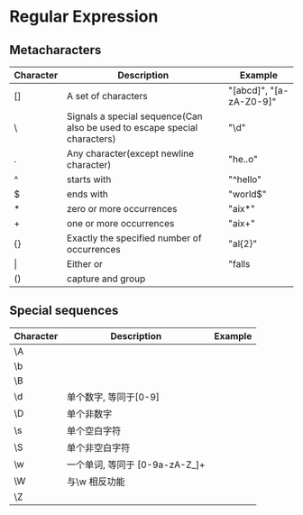 # Regular Expression

## Metacharacters

| Character | Description | Example |
| --- | --- | --- |
| [] | A set of characters | "[abcd]", "[a-zA-Z0-9]" |
| \	| Signals a special sequence(Can also be used to escape special characters)	| "\d" |
| .	| Any character(except newline character) | "he..o" |
| ^	| starts with | "^hello" |
| $	| ends with	| "world$" |
| *	| zero or more occurrences | "aix\*" |
| +	| one or more occurrences  | "aix+" |
| {} | Exactly the specified number of occurrences | "al{2}" |
| \| | Either or | "falls |
| () | capture and group |	

## Special sequences
| Character | Description | Example |
| --- | --- | --- |
| \A | |
| \b | |
| \B | |
| \d | 单个数字, 等同于[0-9] |
| \D | 单个非数字 |
| \s | 单个空白字符 |
| \S | 单个非空白字符 |
| \w | 一个单词, 等同于 [0-9a-zA-Z\_]+ |
| \W | 与\w 相反功能 |
| \Z |

